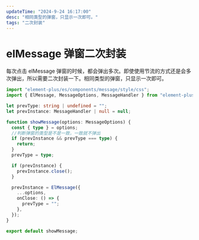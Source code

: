 ```yaml
---
updateTime: "2024-9-24 16:17:00"
desc: "相同类型的弹窗，只显示一次即可。"
tags: "二次封装"
---
```


# elMessage 弹窗二次封装

每次点击 elMessage 弹窗的时候，都会弹出多次。即使使用节流的方式还是会多次弹出，所以需要二次封装一下。相同类型的弹窗，只显示一次即可。

```ts
import "element-plus/es/components/message/style/css";
import { ElMessage, MessageOptions, MessageHandler } from "element-plus";

let prevType: string | undefined = "";
let prevInstance: MessageHandler | null = null;

function showMessage(options: MessageOptions) {
  const { type } = options;
  //判断弹窗的类型是不是一致，一致就不弹出
  if (prevInstance && prevType === type) {
    return;
  }
  prevType = type;

  if (prevInstance) {
    prevInstance.close();
  }

  prevInstance = ElMessage({
    ...options,
    onClose: () => {
      prevType = "";
    },
  });
}

export default showMessage;
```
